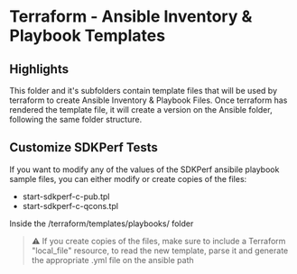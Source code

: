 # Terraform - Ansible Inventory & Playbook Templates

## Highlights

This folder and it's subfolders contain template files that will be used by terraform to create Ansible Inventory & Playbook Files.
Once terraform has rendered the template file, it will create a version on the Ansible folder, following the same folder structure.

## Customize SDKPerf Tests

If you want to modify any of the values of the SDKPerf ansibile playbook sample files, you can either modify or create copies of the files:

- start-sdkperf-c-pub.tpl 
- start-sdkperf-c-qcons.tpl

Inside the /terraform/templates/playbooks/ folder

> :warning: If you create copies of the files, make sure to include a Terraform "local_file" resource, to read the new template, parse it and generate the appropriate .yml file on the ansible path
